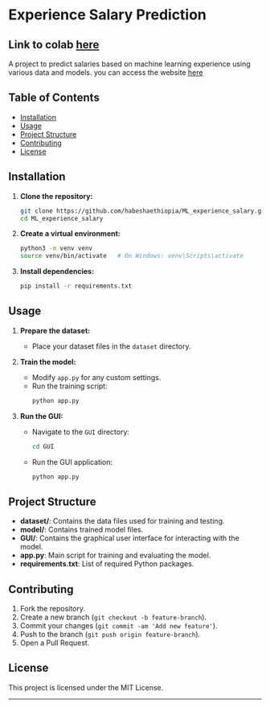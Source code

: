 

# Experience Salary Prediction
## Link to  colab [here](https://colab.research.google.com/drive/1TVu_MI1hGtt8GigJNBnI-QXm50MpLUXe#scrollTo=6e4344f0)

A project to predict salaries based on machine learning experience using various data and models.
you can access the website [here](https://habeshaethiopia-ml-experience-salary-app-ksze0a.streamlit.app/)

## Table of Contents
- [Installation](#installation)
- [Usage](#usage)
- [Project Structure](#project-structure)
- [Contributing](#contributing)
- [License](#license)

## Installation

1. **Clone the repository:**
   ```sh
   git clone https://github.com/habeshaethiopia/ML_experience_salary.git
   cd ML_experience_salary
   ```

2. **Create a virtual environment:**
   ```sh
   python3 -m venv venv
   source venv/bin/activate   # On Windows: venv\Scripts\activate
   ```

3. **Install dependencies:**
   ```sh
   pip install -r requirements.txt
   ```

## Usage

1. **Prepare the dataset:**
   - Place your dataset files in the `dataset` directory.

2. **Train the model:**
   - Modify `app.py` for any custom settings.
   - Run the training script:
     ```sh
     python app.py
     ```

3. **Run the GUI:**
   - Navigate to the `GUI` directory:
     ```sh
     cd GUI
     ```
   - Run the GUI application:
     ```sh
     python app.py
     ```

## Project Structure

- **dataset/**: Contains the data files used for training and testing.
- **model/**: Contains trained model files.
- **GUI/**: Contains the graphical user interface for interacting with the model.
- **app.py**: Main script for training and evaluating the model.
- **requirements.txt**: List of required Python packages.

## Contributing

1. Fork the repository.
2. Create a new branch (`git checkout -b feature-branch`).
3. Commit your changes (`git commit -am 'Add new feature'`).
4. Push to the branch (`git push origin feature-branch`).
5. Open a Pull Request.

## License

This project is licensed under the MIT License.

---
